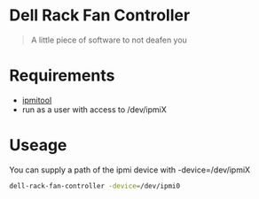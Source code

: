# Dell Rack Fan Controller
> A little piece of software to not deafen you

# Requirements
- [ipmitool](https://github.com/ipmitool/ipmitool)
- run as a user with access to /dev/ipmiX

# Useage
You can supply a path of the ipmi device with -device=/dev/ipmiX
```bash
dell-rack-fan-controller -device=/dev/ipmi0
```